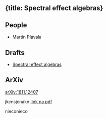{title: Spectral effect algebras}
---
## People

* Martin Plávala

## Drafts

* [Spectral effect algebras](/static/pdf/notesv8.pdf)

## ArXiv

[arXiv:1811.12407](https://arxiv.org/abs/1811.12407)


jkcnsjcnakn [link na pdf](/static/pdf/notesv8.pdf)

nieconieco